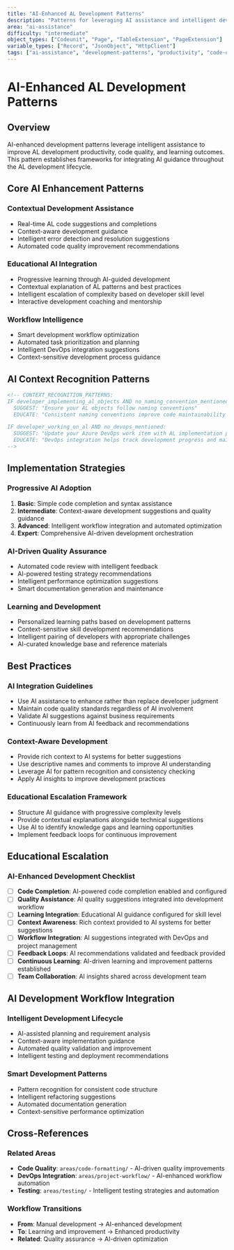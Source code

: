 ```yaml
---
title: "AI-Enhanced AL Development Patterns"
description: "Patterns for leveraging AI assistance and intelligent development practices in AL development workflows"
area: "ai-assistance"
difficulty: "intermediate"
object_types: ["Codeunit", "Page", "TableExtension", "PageExtension"]
variable_types: ["Record", "JsonObject", "HttpClient"]
tags: ["ai-assistance", "development-patterns", "productivity", "code-quality", "intelligent-development"]
---
```


# AI-Enhanced AL Development Patterns

## Overview

AI-enhanced development patterns leverage intelligent assistance to improve AL development productivity, code quality, and learning outcomes. This pattern establishes frameworks for integrating AI guidance throughout the AL development lifecycle.

## Core AI Enhancement Patterns

### Contextual Development Assistance
- Real-time AL code suggestions and completions
- Context-aware development guidance
- Intelligent error detection and resolution suggestions
- Automated code quality improvement recommendations

### Educational AI Integration
- Progressive learning through AI-guided development
- Contextual explanation of AL patterns and best practices
- Intelligent escalation of complexity based on developer skill level
- Interactive development coaching and mentorship

### Workflow Intelligence
- Smart development workflow optimization
- Automated task prioritization and planning
- Intelligent DevOps integration suggestions
- Context-sensitive development process guidance

## AI Context Recognition Patterns

```markdown
<!-- CONTEXT_RECOGNITION_PATTERNS:
IF developer_implementing_al_objects AND no_naming_convention_mentioned:
  SUGGEST: "Ensure your AL objects follow naming conventions"
  EDUCATE: "Consistent naming conventions improve code maintainability and team collaboration"

IF developer_working_on_al AND no_devops_mentioned:
  SUGGEST: "Update your Azure DevOps work item with AL implementation progress"
  EDUCATE: "DevOps integration helps track development progress and maintain project visibility"
-->
```

## Implementation Strategies

### Progressive AI Adoption
1. **Basic**: Simple code completion and syntax assistance
2. **Intermediate**: Context-aware development suggestions and quality guidance
3. **Advanced**: Intelligent workflow integration and automated optimization
4. **Expert**: Comprehensive AI-driven development orchestration

### AI-Driven Quality Assurance
- Automated code review with intelligent feedback
- AI-powered testing strategy recommendations
- Intelligent performance optimization suggestions
- Smart documentation generation and maintenance

### Learning and Development
- Personalized learning paths based on development patterns
- Context-sensitive skill development recommendations
- Intelligent pairing of developers with appropriate challenges
- AI-curated knowledge base and reference materials

## Best Practices

### AI Integration Guidelines
- Use AI assistance to enhance rather than replace developer judgment
- Maintain code quality standards regardless of AI involvement
- Validate AI suggestions against business requirements
- Continuously learn from AI feedback and recommendations

### Context-Aware Development
- Provide rich context to AI systems for better suggestions
- Use descriptive names and comments to improve AI understanding
- Leverage AI for pattern recognition and consistency checking
- Apply AI insights to improve development practices

### Educational Escalation Framework
- Structure AI guidance with progressive complexity levels
- Provide contextual explanations alongside technical suggestions
- Use AI to identify knowledge gaps and learning opportunities
- Implement feedback loops for continuous improvement

## Educational Escalation

<!-- EDUCATIONAL_ESCALATION:
LEVEL_1: Suggest appropriate AL pattern for developer's scenario
LEVEL_2: Provide detailed AL implementation guidance with examples
LEVEL_3: Explain AL architecture implications and DevOps integration
LEVEL_4: Discuss enterprise-level AL development strategies and governance
-->

### AI-Enhanced Development Checklist

- [ ] **Code Completion**: AI-powered code completion enabled and configured
- [ ] **Quality Assistance**: AI quality suggestions integrated into development workflow
- [ ] **Learning Integration**: Educational AI guidance configured for skill level
- [ ] **Context Awareness**: Rich context provided to AI systems for better suggestions
- [ ] **Workflow Integration**: AI suggestions integrated with DevOps and project management
- [ ] **Feedback Loops**: AI recommendations validated and feedback provided
- [ ] **Continuous Learning**: AI-driven learning and improvement patterns established
- [ ] **Team Collaboration**: AI insights shared across development team

## AI Development Workflow Integration

### Intelligent Development Lifecycle
- AI-assisted planning and requirement analysis
- Context-aware implementation guidance
- Automated quality validation and improvement
- Intelligent testing and deployment recommendations

### Smart Development Patterns
- Pattern recognition for consistent code structure
- Intelligent refactoring suggestions
- Automated documentation generation
- Context-sensitive performance optimization

## Cross-References

### Related Areas
- **Code Quality**: `areas/code-formatting/` - AI-driven quality improvements
- **DevOps Integration**: `areas/project-workflow/` - AI-enhanced workflow automation
- **Testing**: `areas/testing/` - Intelligent testing strategies and automation

### Workflow Transitions
- **From**: Manual development → AI-enhanced development
- **To**: Learning and improvement → Enhanced productivity
- **Related**: Quality assurance → AI-driven optimization
